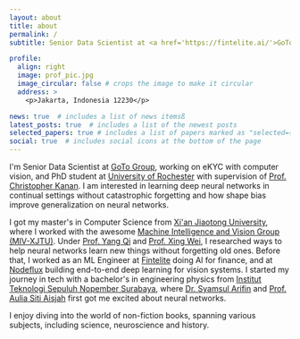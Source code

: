 ```yaml
---
layout: about
title: about
permalink: /
subtitle: Senior Data Scientist at <a href='https://fintelite.ai/'>GoTo Group</a> | PhD Student at <a href='https://www.rochester.edu/'>University of Rochester</a>

profile:
  align: right
  image: prof_pic.jpg
  image_circular: false # crops the image to make it circular
  address: >
    <p>Jakarta, Indonesia 12230</p>

news: true  # includes a list of news itemsß
latest_posts: true  # includes a list of the newest posts
selected_papers: true # includes a list of papers marked as "selected={true}"
social: true  # includes social icons at the bottom of the page
---
```


I'm Senior Data Scientist at [GoTo Group](https://www.gotocompany.com/en), working on eKYC with computer vision, and PhD student at [University of Rochester](https://www.rochester.edu/) with supervision of [Prof. Christopher Kanan](http://chriskanan.com/). I am interested in learning deep neural networks in continual settings without catastrophic forgetting and how shape bias improve generalization on neural networks.

I got my master's in Computer Science from [Xi'an Jiaotong University](http://www.xjtu.edu.cn/), where I worked with the awesome [Machine Intelligence and Vision Group (MIV-XJTU)](https://mp.weixin.qq.com/s/TNflPIMQyqlQXU2C8pPN-w). Under [Prof. Yang Qi](https://gr.xjtu.edu.cn/en/web/yangqi) and [Prof. Xing Wei](https://gr.xjtu.edu.cn/en/web/weixing), I researched ways to help neural networks learn new things without forgetting old ones. Before that, I worked as an ML Engineer at [Fintelite](https://fintelite.ai/) doing AI for finance, and at [Nodeflux](http://nodeflux.io/ "Nodeflux") building end-to-end deep learning for vision systems. I started my journey in tech with a bachelor's in engineering physics from [Institut Teknologi Sepuluh Nopember Surabaya](https://www.its.ac.id/ "Institut Teknologi Sepuluh Nopember Surabaya"), where [Dr. Syamsul Arifin](https://scholar.its.ac.id/en/persons/syamsul-arifin "Dr. Syamsul Arifin") and [Prof. Aulia Siti Aisjah](https://scholar.google.com/citations?user=o7hyMS4AAAAJ&hl=en&authuser=1 "Prof. Aulia Siti Aisjah") first got me excited about neural networks.

I enjoy diving into the world of non-fiction books, spanning various subjects, including science, neuroscience and history.